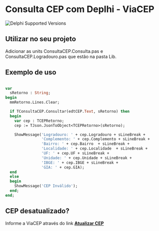 # Consulta CEP com Deplhi - ViaCEP

![Delphi Supported Versions](https://img.shields.io/badge/Delphi%20Supported%20Versions-10.3%20or%20later-blue)

## Utilizar no seu projeto
Adicionar as units ConsultaCEP.Consulta.pas e ConsultaCEP.Logradouro.pas que estão na pasta Lib.

## Exemplo de uso

```pascal

var
  sRetorno : String;
begin
  mmRetorno.Lines.Clear;

  if TConsultaCEP.Consultar(edtCEP.Text, sRetorno) then
  begin
    var cep : TCEPRetorno;
    cep := TJson.JsonToObject<TCEPRetorno>(sRetorno);

    ShowMessage('Logradouro: ' + cep.Logradouro + sLineBreak +
                'Complemento: ' + cep.Complemento + sLineBreak +
                'Bairro: ' + cep.Bairro  + sLineBreak +
                'Localidade: ' + cep.Localidade  + sLineBreak +
                'UF: ' + cep.UF + sLineBreak +
                'Unidade: ' + cep.Unidade + sLineBreak +
                'IBGE: ' + cep.IBGE + sLineBreak +
                'GIA: ' + cep.GIA);
  end
  else
  begin
    ShowMessage('CEP Inválido');
  end;
end;
```


## CEP desatualizado?
Informe a ViaCEP através do link [**Atualizar CEP**](https://viacep.com.br/cep/) 
